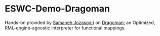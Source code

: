 # ESWC-Demo-Dragoman

Hands-on provided by [Samaneh Jozasoori](https://github.com/samiscoding) on [Dragoman](https://github.com/SDM-TIB/Dragoman); an Optimized, RML-engine-agnostic interpreter for functional mappings. 
